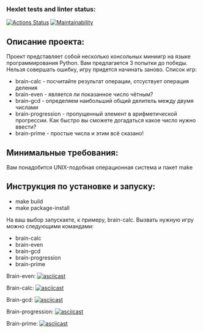 ### Hexlet tests and linter status:
[![Actions Status](https://github.com/Eset74/python-project-49/workflows/hexlet-check/badge.svg)](https://github.com/Eset74/python-project-49/actions)
[![Maintainability](https://api.codeclimate.com/v1/badges/0534146f73ee7f4a7196/maintainability)](https://codeclimate.com/github/Eset74/python-project-49/maintainability)

## Описание проекта:
Проект представляет собой несколько консольных миниигр на языке программирования Python. Вам предлагается 3 попытки до победы. Нельзя совершать ошибку, игру придется начинать заново. Список игр: 
* brain-calc - посчитайте результат операции, отсуствует операция деления
* brain-even - является ли показанное число чётным?
* brain-gcd - определяем наибольший общий делитель между двумя числами
* brain-progression - пропущенный элемент в арифметической прогрессии. Как быстро вы сможете догадаться какое число нужно ввести?
* brain-prime - простые числа и этим всё сказано! 

## Минимальные требования:
Вам понадобится UNIX-подобная операционная система и пакет make

## Инструкция по установке и запуску:
- make build
- make package-install

На ваш выбор запускаете, к примеру, brain-calc. Вызвать нужную игру можно следующими командами:
+ brain-calc
+ brain-even
+ brain-gcd
+ brain-progression
+ brain-prime

Brain-even:
[![asciicast](https://asciinema.org/a/40chH5UPViA4fJdBtxlp3Nugp.png)](https://asciinema.org/a/40chH5UPViA4fJdBtxlp3Nugp)

Brain-calc:
[![asciicast](https://asciinema.org/a/fnLRIrnpPBEcfbr2dGsZ4WLhv.png)](https://asciinema.org/a/fnLRIrnpPBEcfbr2dGsZ4WLhv)

Brain-gcd:
[![asciicast](https://asciinema.org/a/FNr65lgYJobP4VyCCf5Y6ptD9.png)](https://asciinema.org/a/FNr65lgYJobP4VyCCf5Y6ptD9)

Brain-progression:
[![asciicast](https://asciinema.org/a/Evg5QFNDZV35Exys1pLeOxRJq.png)](https://asciinema.org/a/Evg5QFNDZV35Exys1pLeOxRJq)

Brain-prime:
[![asciicast](https://asciinema.org/a/sMhSGMls7ahkgB2PJ2nLztTxA.png)](https://asciinema.org/a/sMhSGMls7ahkgB2PJ2nLztTxA)
